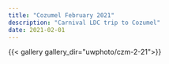```yaml
---
title: "Cozumel February 2021"
description: "Carnival LDC trip to Cozumel"
date: 2021-02-01
---
```

{{< gallery gallery_dir="uwphoto/czm-2-21">}}